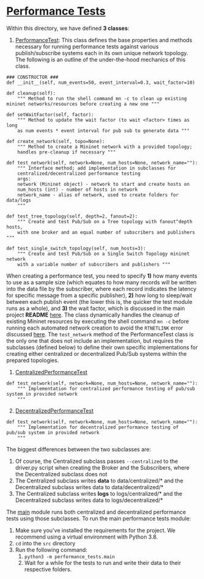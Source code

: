 # [Performance Tests](main.py)
Within this directory, we have defined **3 classes**:
1. [PerformanceTest](ptest.py): This class defines the base properties and methods necessary for running performance tests against various publish/subscribe systems each in its own unique network topology. The following is an outline of the under-the-hood mechanics of this class.
```
### CONSTRUCTOR ###
def __init__(self, num_events=50, event_interval=0.3, wait_factor=10)

def cleanup(self):
    """ Method to run the shell command mn -c to clean up existing mininet networks/resources before creating a new one """

def setWaitFactor(self, factor):
    """ Method to update the wait factor (to wait <factor> times as long
    as num events * event interval for pub sub to generate data """

def create_network(self, topo=None):
    """ Method to create a Mininet network with a provided topology;
    handles pre-cleanup if necessary """

def test_network(self, network=None, num_hosts=None, network_name=""):
    """ Interface method; add implementation in subclasses for
    centralized/decentralized performance testing
    args:
    network (Mininet object) - network to start and create hosts on
    num_hosts (int) - number of hosts in network
    network_name - alias of network, used to create folders for data/logs
    """

def test_tree_topology(self, depth=2, fanout=2):
    """ Create and test Pub/Sub on a Tree topology with fanout^depth hosts,
    with one broker and an equal number of subscribers and publishers """

def test_single_switch_topology(self, num_hosts=3):
    """ Create and test Pub/Sub on a Single Switch Topology mininet network
    with a variable number of subscribers and publishers """
```
When creating a performance test, you need to specify **1)** how many events to use as a sample size (which equates to how many records will be written into the data file by the subscriber, where each record indicates the latency for specific message from a specific publisher), **2)** how long to sleep/wait between each publish event (the lower this is, the quicker the test module runs as a whole), and **3)** the wait factor, which is discussed in the main project **README** [here](https://github.com/austinjhunt/vanderbiltcs6381-assignment1-ZMQPUBSUB/tree/master#wait-factor-calculation). The class dynamically handles the cleanup of existing Mininet resources by executing the shell command `mn -c` before running each automated network creation to avoid the `RTNETLINK` error discussed [here](https://github.com/mininet/mininet/issues/737). The `test_network` method of the PerformanceTest class is the only one that does not include an implementation, but requires the subclasses (defined below) to define their own specific implementations for creating either centralized or decentralized Pub/Sub systems within the prepared topologies.

1. [CentralizedPerformanceTest](centralized.py)
```
def test_network(self, network=None, num_hosts=None, network_name=""):
    """ Implementation for centralized performance testing of pub/sub system in provided network
    """
```

2. [DecentralizedPerformanceTest](decentralized.py)
```
def test_network(self, network=None, num_hosts=None, network_name=""):
    """ Implementation for decentralized performance testing of pub/sub system in provided network
    """
```

The biggest differences between the two subclasses are:

1. Of course, the Centralized subclass passes `--centralized` to the driver.py script when creating the Broker and the Subscribers, where the Decentralized subclass does not
2. The Centralized subclass writes **data** to data/centralized/* and the Decentralized subclass writes data to data/decentralized/*
3. The Centralized subclass writes **logs** to logs/centralized/* and the Decentralized subclass writes data to logs/decentralized/*

The [main](main.py) module runs both centralized and decentralized performance tests using those subclasses. To run the main performance tests module:
1. Make sure you've installed the requirements for the project. We recommend using a virtual environment with Python 3.8.
2. `cd` into the `src` directory
3. Run the following command:
   1. `python3 -m performance_tests.main`
   2. Wait for a while for the tests to run and write their data to their respective folders.

